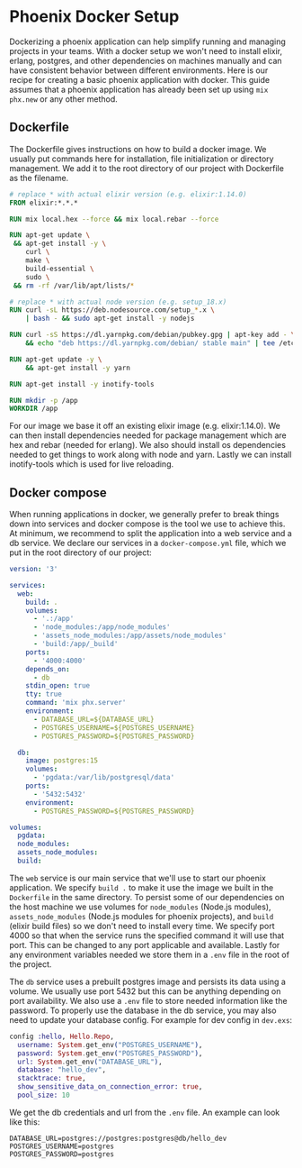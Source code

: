 # Phoenix Docker Setup

Dockerizing a phoenix application can help simplify running and managing projects in your teams. With a docker setup we won't need to install elixir, erlang, postgres, and other dependencies on machines manually and can have consistent behavior between different environments. Here is our recipe for creating a basic phoenix application with docker. This guide assumes that a phoenix application has already been set up using `mix phx.new` or any other method.

## Dockerfile

The Dockerfile gives instructions on how to build a docker image. We usually put commands here for installation, file initialization or directory management. We add it to the root directory of our project with Dockerfile as the filename.

```dockerfile
# replace * with actual elixir version (e.g. elixir:1.14.0)
FROM elixir:*.*.*

RUN mix local.hex --force && mix local.rebar --force

RUN apt-get update \
 && apt-get install -y \
    curl \
    make \
    build-essential \
    sudo \
 && rm -rf /var/lib/apt/lists/*

# replace * with actual node version (e.g. setup_18.x)
RUN curl -sL https://deb.nodesource.com/setup_*.x \
    | bash - && sudo apt-get install -y nodejs

RUN curl -sS https://dl.yarnpkg.com/debian/pubkey.gpg | apt-key add - \
	&& echo "deb https://dl.yarnpkg.com/debian/ stable main" | tee /etc/apt/sources.list.d/yarn.list

RUN apt-get update -y \
    && apt-get install -y yarn

RUN apt-get install -y inotify-tools

RUN mkdir -p /app
WORKDIR /app
```

For our image we base it off an existing elixir image (e.g. elixir:1.14.0). We can then install dependencies needed for package management which are hex and rebar (needed for erlang). We also should install os dependencies needed to get things to work along with node and yarn. Lastly we can install inotify-tools which is used for live reloading.

## Docker compose

When running applications in docker, we generally prefer to break things down into services and docker compose is the tool we use to achieve this. At minimum, we recommend to split the application into a web service and a db service. We declare our services in a `docker-compose.yml` file, which we put in the root directory of our project:

```yaml
version: '3'

services:
  web:
    build: .
    volumes:
      - '.:/app'
      - 'node_modules:/app/node_modules'
      - 'assets_node_modules:/app/assets/node_modules'
      - 'build:/app/_build'
    ports:
      - '4000:4000'
    depends_on:
      - db
    stdin_open: true
    tty: true
    command: 'mix phx.server'
    environment:
      - DATABASE_URL=${DATABASE_URL}
      - POSTGRES_USERNAME=${POSTGRES_USERNAME}
      - POSTGRES_PASSWORD=${POSTGRES_PASSWORD}

  db:
    image: postgres:15
    volumes:
      - 'pgdata:/var/lib/postgresql/data'
    ports:
      - '5432:5432'
    environment:
      - POSTGRES_PASSWORD=${POSTGRES_PASSWORD}

volumes:
  pgdata:
  node_modules:
  assets_node_modules:
  build:
```

The `web` service is our main service that we'll use to start our phoenix application. We specify `build .` to make it use the image we built in the `Dockerfile` in the same directory. To persist some of our dependencies on the host machine we use volumes for `node_modules` (Node.js modules), `assets_node_modules` (Node.js modules for phoenix projects), and `build` (elixir build files) so we don't need to install every time. We specify port 4000 so that when the service runs the specified command it will use that port. This can be changed to any port applicable and available. Lastly for any environment variables needed we store them in a `.env` file in the root of the project.

The `db` service uses a prebuilt postgres image and persists its data using a volume. We usually use port 5432 but this can be anything depending on port availability. We also use a `.env` file to store needed information like the password. To properly use the database in the db service, you may also need to update your database config. For example for dev config in `dev.exs`:

```elixir
config :hello, Hello.Repo,
  username: System.get_env("POSTGRES_USERNAME"),
  password: System.get_env("POSTGRES_PASSWORD"),
  url: System.get_env("DATABASE_URL"),
  database: "hello_dev",
  stacktrace: true,
  show_sensitive_data_on_connection_error: true,
  pool_size: 10
```

We get the db credentials and url from the `.env` file. An example can look like this:

```
DATABASE_URL=postgres://postgres:postgres@db/hello_dev
POSTGRES_USERNAME=postgres
POSTGRES_PASSWORD=postgres
```
